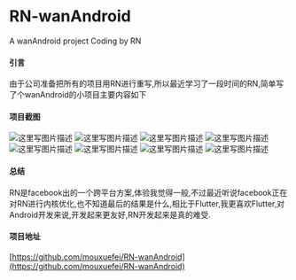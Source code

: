 # RN-wanAndroid
A wanAndroid project  Coding by RN
#### 引言
由于公司准备把所有的项目用RN进行重写,所以最近学习了一段时间的RN,简单写了个wanAndroid的小项目主要内容如下
#### 项目截图
![这里写图片描述](./images/aa.png)
![这里写图片描述](./images/bb.jpg)
![这里写图片描述](./images/cc.jpg)
![这里写图片描述](./images/dd.jpg)
![这里写图片描述](./images/ee.jpg)
![这里写图片描述](./images/ff.jpg)
![这里写图片描述](./images/gg.jpg)
![这里写图片描述](./images/hh.jpg)
#### 总结
RN是facebook出的一个跨平台方案,体验我觉得一般,不过最近听说facebook正在对RN进行内核优化,也不知道最后的结果是什么,相比于Flutter,我更喜欢Flutter,对Android开发来说,开发起来更友好,RN开发起来是真的难受.
#### 项目地址
[https://github.com/mouxuefei/RN-wanAndroid](https://github.com/mouxuefei/RN-wanAndroid) 